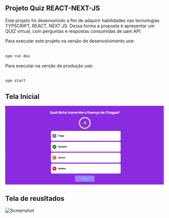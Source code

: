 ## Projeto Quiz REACT-NEXT-JS


Este projeto foi desenvolvido a fim de adquirir habilidades nas tecnologias TYPSCRIPT, REACT, NEXT JS. Dessa forma a proposta é apresentar um QUIZ virtual, com perguntas e respostas consumidas de uam API.

Para executar este projeto na versão de desenvolvimento use: 

```bash

npm run dev
```


Para executar na versão de produção use:

``` bash

npm start

```


## Tela Inicial

![Screenshot](tela_perguntas.png)
## Tela de reusltados
![Screenshot](tela_resultados.png.png)